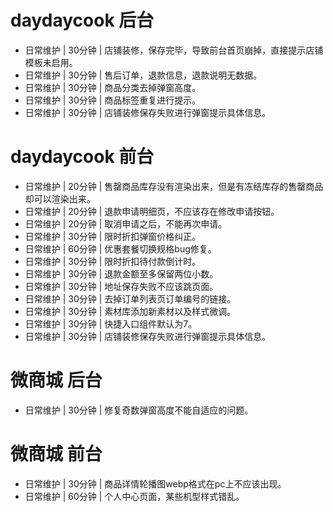 # daydaycook 后台
* 日常维护 | 30分钟 | 店铺装修，保存完毕，导致前台首页崩掉，直接提示店铺模板未启用。
* 日常维护 | 30分钟 | 售后订单，退款信息，退款说明无数据。
* 日常维护 | 30分钟 | 商品分类去掉弹窗高度。
* 日常维护 | 30分钟 | 商品标签重复进行提示。
* 日常维护 | 30分钟 | 店铺装修保存失败进行弹窗提示具体信息。

# daydaycook 前台
* 日常维护 | 20分钟 | 售罄商品库存没有渲染出来，但是有冻结库存的售罄商品却可以渲染出来。
* 日常维护 | 20分钟 | 退款申请明细页，不应该存在修改申请按钮。
* 日常维护 | 20分钟 | 取消申请之后，不能再次申请。
* 日常维护 | 30分钟 | 限时折扣弹窗价格纠正。
* 日常维护 | 60分钟 | 优惠套餐切换规格bug修复。
* 日常维护 | 30分钟 | 限时折扣待付款倒计时。
* 日常维护 | 30分钟 | 退款金额至多保留两位小数。
* 日常维护 | 30分钟 | 地址保存失败不应该跳页面。
* 日常维护 | 30分钟 | 去掉订单列表页订单编号的链接。
* 日常维护 | 30分钟 | 素材库添加新素材以及样式微调。
* 日常维护 | 30分钟 | 快捷入口组件默认为7。
* 日常维护 | 30分钟 | 店铺装修保存失败进行弹窗提示具体信息。

# 微商城 后台
* 日常维护 | 30分钟 | 修复奇数弹窗高度不能自适应的问题。

# 微商城 前台
* 日常维护 | 30分钟 | 商品详情轮播图webp格式在pc上不应该出现。
* 日常维护 | 60分钟 | 个人中心页面，某些机型样式错乱。
